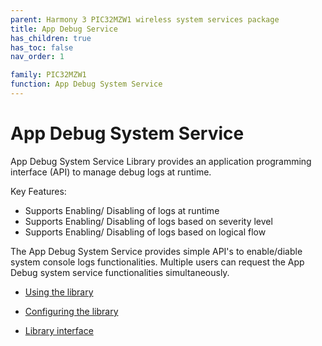 ```yaml
---
parent: Harmony 3 PIC32MZW1 wireless system services package
title: App Debug Service
has_children: true
has_toc: false
nav_order: 1

family: PIC32MZW1
function: App Debug System Service
---
```


# App Debug System Service

App Debug System Service Library provides an application programming interface (API) to manage debug logs at runtime.

Key Features:
- Supports Enabling/ Disabling of logs at runtime
- Supports Enabling/ Disabling of logs based on severity level
- Supports Enabling/ Disabling of logs based on logical flow

The App Debug System Service provides simple API's to enable/diable system console logs functionalities. Multiple users can request the App Debug system service functionalities simultaneously. 

* [Using the library](usage.md/#using-the-library)

* [Configuring the library](configuration.md/#configuring-the-library)

* [Library interface](interface.md)

